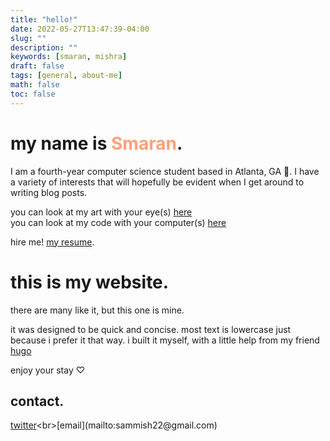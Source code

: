 ```yaml
---
title: "hello!"
date: 2022-05-27T13:47:39-04:00
slug: ""
description: ""
keywords: [smaran, mishra]
draft: false
tags: [general, about-me]
math: false
toc: false
---
```

# my name is <span style="color:#ffa07a">Smaran</span>.
I am a fourth-year computer science student based in Atlanta, GA 🐝. I have a variety of interests that will hopefully be evident when I get around to writing blog posts.

you can look at my art with your eye(s) [here](https://instagram.com/immol8r)<br>
you can look at my code with your computer(s) [here](https://github.com/smaran-m)

hire me! [my resume](/docs/SmaranMishraResume.pdf).

# this is my website.
there are many like it, but this one is mine.

it was designed to be quick and concise. most text is lowercase just because i prefer it that way.
i built it myself, with a little help from my friend [hugo](https://gohugo.io/)

enjoy your stay ♡

## contact.
[twitter](https://www.twitter.com/smaran_)<br>[email](mailto:sammish22@gmail.com)